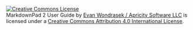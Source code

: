 <a rel="license" href="http://creativecommons.org/licenses/by/4.0/"><img alt="Creative Commons License" style="border-width:0" src="http://i.creativecommons.org/l/by/4.0/88x31.png" /></a><br /><span xmlns:dct="http://purl.org/dc/terms/" href="http://purl.org/dc/dcmitype/Text" property="dct:title" rel="dct:type">MarkdownPad 2 User Guide</span> by <a xmlns:cc="http://creativecommons.org/ns#" href="http://markdownpad.com" property="cc:attributionName" rel="cc:attributionURL">Evan Wondrasek / Apricity Software LLC</a> is licensed under a <a rel="license" href="http://creativecommons.org/licenses/by/4.0/">Creative Commons Attribution 4.0 International License</a>.